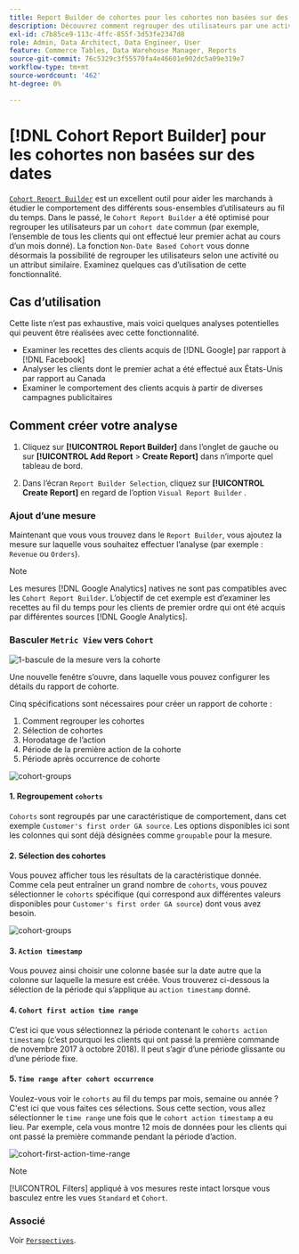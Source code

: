 ```yaml
---
title: Report Builder de cohortes pour les cohortes non basées sur des dates
description: Découvrez comment regrouper des utilisateurs par une activité ou un attribut similaire.
exl-id: c7b85ce9-113c-4ffc-855f-3d53fe2347d8
role: Admin, Data Architect, Data Engineer, User
feature: Commerce Tables, Data Warehouse Manager, Reports
source-git-commit: 76c5329c3f55570fa4e46601e902dc5a09e319e7
workflow-type: tm+mt
source-wordcount: '462'
ht-degree: 0%

---
```


# [!DNL Cohort Report Builder] pour les cohortes non basées sur des dates

[`Cohort Report Builder`](../dev-reports/cohort-rpt-bldr.md) est un excellent outil pour aider les marchands à étudier le comportement des différents sous-ensembles d’utilisateurs au fil du temps. Dans le passé, le `Cohort Report Builder` a été optimisé pour regrouper les utilisateurs par un `cohort date` commun (par exemple, l’ensemble de tous les clients qui ont effectué leur premier achat au cours d’un mois donné). La fonction `Non-Date Based Cohort` vous donne désormais la possibilité de regrouper les utilisateurs selon une activité ou un attribut similaire. Examinez quelques cas d’utilisation de cette fonctionnalité.

## Cas d’utilisation

Cette liste n’est pas exhaustive, mais voici quelques analyses potentielles qui peuvent être réalisées avec cette fonctionnalité.

* Examiner les recettes des clients acquis de [!DNL Google] par rapport à [!DNL Facebook]
* Analyser les clients dont le premier achat a été effectué aux États-Unis par rapport au Canada
* Examiner le comportement des clients acquis à partir de diverses campagnes publicitaires

## Comment créer votre analyse

1. Cliquez sur **[!UICONTROL Report Builder]** dans l’onglet de gauche ou sur **[!UICONTROL Add Report** > **Create Report]** dans n’importe quel tableau de bord.

1. Dans l’écran `Report Builder Selection`, cliquez sur **[!UICONTROL Create Report]** en regard de l’option `Visual Report Builder` .

### Ajout d’une mesure

Maintenant que vous vous trouvez dans le `Report Builder`, vous ajoutez la mesure sur laquelle vous souhaitez effectuer l’analyse (par exemple : `Revenue` ou `Orders`).

>[!NOTE]
>
>Les mesures [!DNL Google Analytics] natives ne sont pas compatibles avec les `Cohort Report Builder`. L’objectif de cet exemple est d’examiner les recettes au fil du temps pour les clients de premier ordre qui ont été acquis par différentes sources [!DNL Google Analytics].

### Basculer `Metric View` vers `Cohort`

![1-bascule de la mesure vers la cohorte](../../assets/1-toggle-metric-view-to-cohort.png)

Une nouvelle fenêtre s’ouvre, dans laquelle vous pouvez configurer les détails du rapport de cohorte.

Cinq spécifications sont nécessaires pour créer un rapport de cohorte :

1. Comment regrouper les cohortes
1. Sélection de cohortes
1. Horodatage de l’action
1. Période de la première action de la cohorte
1. Période après occurrence de cohorte

![cohort-groups](../../assets/2-cohort-groups.png)<!--{: width="200" height="224"}-->



#### 1. Regroupement `cohorts`

`Cohorts` sont regroupés par une caractéristique de comportement, dans cet exemple `Customer's first order GA source`. Les options disponibles ici sont les colonnes qui sont déjà désignées comme `groupable` pour la mesure.

#### 2. Sélection des cohortes

Vous pouvez afficher tous les résultats de la caractéristique donnée. Comme cela peut entraîner un grand nombre de `cohorts`, vous pouvez sélectionner le `cohorts` spécifique (qui correspond aux différentes valeurs disponibles pour `Customer's first order GA source`) dont vous avez besoin.

![cohort-groups](../../assets/4-cohort-groups.png)<!--{: width="300" height="338"}-->

#### 3. `Action timestamp`

Vous pouvez ainsi choisir une colonne basée sur la date autre que la colonne sur laquelle la mesure est créée. Vous trouverez ci-dessous la sélection de la période qui s’applique au `action timestamp` donné.

#### 4. `Cohort first action time range`

C’est ici que vous sélectionnez la période contenant le `cohorts action timestamp` (c’est pourquoi les clients qui ont passé la première commande de novembre 2017 à octobre 2018). Il peut s’agir d’une période glissante ou d’une période fixe.

#### 5. `Time range after cohort occurrence`

Voulez-vous voir le `cohorts` au fil du temps par mois, semaine ou année ? C&#39;est ici que vous faites ces sélections. Sous cette section, vous allez sélectionner le `time range` une fois que le `cohort action timestamp` a eu lieu. Par exemple, cela vous montre 12 mois de données pour les clients qui ont passé la première commande pendant la période d’action.

![cohort-first-action-time-range](../../assets/5-cohort-first-action-time-range.png)<!--{: width="400" height="557"}-->

>[!NOTE]
>
>[!UICONTROL Filters] appliqué à vos mesures reste intact lorsque vous basculez entre les vues `Standard` et `Cohort`.

### Associé

Voir [`Perspectives`](../../data-analyst/dev-reports/cohort-rpt-bldr.md).
